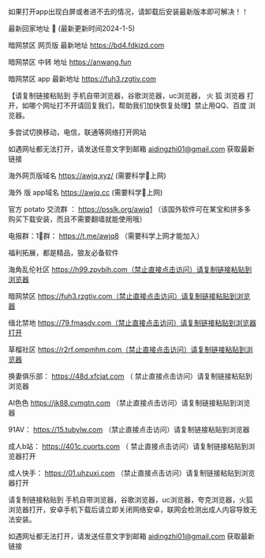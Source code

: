 如果打开app出现白屏或者进不去的情况，请卸载后安装最新版本即可解决！！

最新回家地址 👋 (最新更新时间2024-1-5)

暗网禁区 网页版 最新地址     https://bd4.fdkjzd.com

暗网禁区 中转 地址   https://anwang.fun

暗网禁区 app 最新地址    https://fuh3.rzgtiv.com

【请复制链接粘贴到 手机自带浏览器，谷歌浏览器，uc浏览器， 火 狐 浏览器 打开，如哪个网址打不开请回复我们，帮助我们加快恢复处理】禁止用QQ、百度 浏览器。

多尝试切换移动，电信，联通等网络打开网站

如遇网址都无法打开，请发送任意文字到邮箱  aidingzhi01@gmail.com 获取最新链接

海外网页版域名  https://awjq.xyz/ (需要科学🔬上网)

海外 版 app域名  https://awjq.cc (需要科学🔬上网)

官方 potato 交流群 ：  https://psslk.org/awjq1 （该国外软件可在某宝和拼多多购买下载安装，而且不需要翻墙就能使用哦）

电报群：1⃣️群：  https://t.me/awjq8  （需要科学上网才能加入）

福利拓展，都是精品，狼友必备软件

海角乱伦社区   https://h99.zpybih.com（禁止直接点击访问）请复制链接粘贴到浏览器

暗网禁区  https://fuh3.rzgtiv.com（禁止直接点击访问）请复制链接粘贴到浏览器

缅北禁地   https://79.fmasdv.com（禁止直接点击访问）请复制链接粘贴到浏览器打开

草榴社区   https://r2rf.ompmhm.com（禁止直接点击访问）请复制链接粘贴到浏览器

换妻俱乐部：  https://48d.xfcjat.com （ 禁止直接点击访问）请复制链接粘贴到浏览器

AI色色   https://jk88.cvmgtn.com  （禁止直接点击访问）请复制链接粘贴到浏览器

91AV：  https://15.tubylw.com （禁止直接点击访问）请复制链接粘贴到浏览器

成人b站：  https://401c.cuorts.com （ 禁止直接点击访问）请复制链接粘贴到浏览器打开

成人快手：    https://01.uhzuxi.com （禁止直接点击访问）请复制链接粘贴到浏览器打开

请复制链接粘贴到 手机自带浏览器，谷歌浏览器，uc浏览器，夸克浏览器，火狐浏览器打开，安卓手机下载后请立即关闭网络安卓，联网会检测出成人内容导致无法安装。

如遇网址都无法打开，请发送任意文字到邮箱  aidingzhi01@gmail.com 获取最新链接
